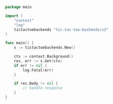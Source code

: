 <!-- Start SDK Example Usage -->
```go
package main

import (
	"context"
	"log"
	tictactoebackends "tic-tac-toe-backends/v2"
)

func main() {
	s := tictactoebackends.New()

	ctx := context.Background()
	res, err := s.Get(ctx)
	if err != nil {
		log.Fatal(err)
	}

	if res.Body != nil {
		// handle response
	}
}

```
<!-- End SDK Example Usage -->